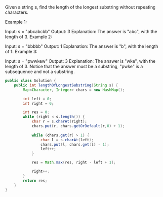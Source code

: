 Given a string s, find the length of the longest substring without repeating characters.

Example 1:

Input: s = "abcabcbb"
Output: 3
Explanation: The answer is "abc", with the length of 3.
Example 2:

Input: s = "bbbbb"
Output: 1
Explanation: The answer is "b", with the length of 1.
Example 3:

Input: s = "pwwkew"
Output: 3
Explanation: The answer is "wke", with the length of 3.
Notice that the answer must be a substring, "pwke" is a subsequence and not a substring.

```java
public class Solution {
    public int lengthOfLongestSubstring(String s) {
        Map<Character, Integer> chars = new HashMap();

        int left = 0;
        int right = 0;

        int res = 0;
        while (right < s.length()) {
            char r = s.charAt(right);
            chars.put(r, chars.getOrDefault(r,0) + 1);
            
            while (chars.get(r) > 1) {
                char l = s.charAt(left);
                chars.put(l, chars.get(l) - 1);
                left++;
            }

            res = Math.max(res, right - left + 1);

            right++;
        }
        return res;
    }
}
```
